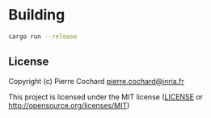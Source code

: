 # Building

```sh
cargo run --release
```

## License

Copyright (c) Pierre Cochard <pierre.cochard@inria.fr>

This project is licensed under the MIT license ([LICENSE] or <http://opensource.org/licenses/MIT>)

[LICENSE]: ./LICENSE
